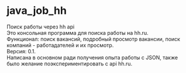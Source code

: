 # java_job_hh
Поиск работы через hh api  
Это консольная программа для поиска работы на hh.ru.  
Функционал: поиск вакансий, подробный просмотр вакансии, поиск компаний - работадателей и их просмотр.  
Версия: 0.1.  
Написана в основном ради получения опыта работы с JSON, также было желание поэкспериментировать с api hh.ru.
